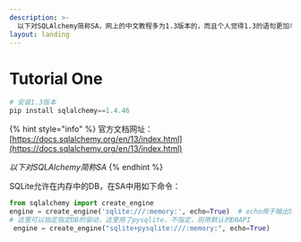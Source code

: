 ```yaml
---
description: >-
  以下对SQLAlchemy简称SA，网上的中文教程多为1.3版本的，而且个人觉得1.3的语句更加与Django的相似，但pandas的to_sql要求1.4以上版本，最终使用了1.4.46版本。
layout: landing
---
```


# Tutorial One

```python
# 安装1.3版本
pip install sqlalchemy==1.4.46
```

{% hint style="info" %}
官方文档网址：[https://docs.sqlalchemy.org/en/13/index.html](https://docs.sqlalchemy.org/en/13/index.html)

_以下对SQLAlchemy简称SA_
{% endhint %}

SQLite允许在内存中的DB，在SA中用如下命令：

```python
from sqlalchemy import create_engine
engine = create_engine('sqlite:///:memory:', echo=True)  # echo用于输出SA的指令以及DB的报错等
# 这里可以指定指定DB的驱动，这里用了pysqlite，不指定，则用默认的DBAPI
 engine = create_engine("sqlite+pysqlite:///:memory:", echo=True)
```

